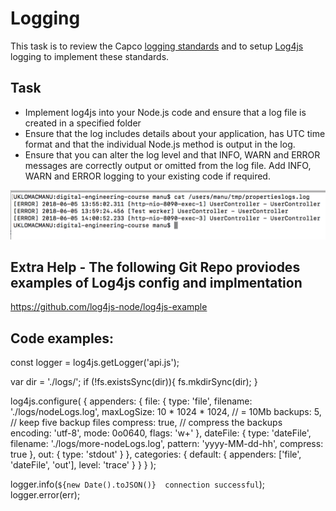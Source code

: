 # Logging

This task is to review the Capco [logging standards](https://ilabs-capco.atlassian.net/wiki/spaces/BPG/pages/411566109/Microservice+Logging) and to setup [Log4js](https://www.npmjs.com/package/log4js) logging to implement these standards. 

## Task

-   Implement log4js into your Node.js code and ensure that a log file is created in a specified folder
-   Ensure that the log includes details about your application, has UTC time format and that the individual Node.js method is output in the log.
-   Ensure that you can alter the log level and that INFO, WARN and ERROR messages are correctly output or omitted from the log file. Add INFO, WARN and ERROR logging to your existing code if required.

![](attachments/418807892/426803201.png?height=250)

## Extra Help - The following Git Repo proviodes examples of Log4js config and implmentation

<https://github.com/log4js-node/log4js-example>



## Code examples:

  const logger = log4js.getLogger('api.js');

  var dir = './logs/';
  if (!fs.existsSync(dir)){
      fs.mkdirSync(dir);
  }

  log4js.configure(
    {
      appenders: {
        file: {
          type: 'file',
          filename: './logs/nodeLogs.log',
          maxLogSize: 10 * 1024 * 1024, // = 10Mb
          backups: 5, // keep five backup files
          compress: true, // compress the backups
          encoding: 'utf-8',
          mode: 0o0640,
          flags: 'w+'
        },
        dateFile: {
          type: 'dateFile',
          filename: './logs/more-nodeLogs.log',
          pattern: 'yyyy-MM-dd-hh',
          compress: true
        },
        out: {
          type: 'stdout'
        }
      },
      categories: {
        default: { appenders: ['file', 'dateFile', 'out'], level: 'trace' }
      }
    }
  );

  logger.info(`${new Date().toJSON()}  connection successful`);
  logger.error(err);